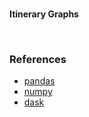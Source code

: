 
<br>

**Itinerary Graphs**

<br>

### References

* [pandas](https://pandas.pydata.org/docs/reference/index.html)
* [numpy](https://numpy.org/doc/stable/reference/index.html)
* [dask](https://docs.dask.org/en/stable/)


<br>
<br>

<br>
<br>

<br>
<br>

<br>
<br>